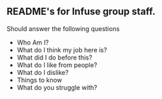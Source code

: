 ## README's for Infuse group staff.

Should answer the following questions

- Who Am I?
- What do I think my job here is?
- What did I do before this?
- What do I like from people?
- What do I dislike?
- Things to know
- What do you struggle with?